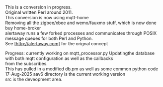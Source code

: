 This is a conversion in progress.    
Original written Perl around 2011.  
This conversion is now using mqtt-home   
Removing all the zigbee/xbee and wemo/fauxmo stuff, which is now done buy home-broker   
alertaway runs a few forked processes and communicates through POSIX message queues for both Perl and Python.     
See [http://alertaway.com] for the orignal concept

Progress:
currently working on mqtt_processor.py
Updatingthe database with both mqtt configuration as well as the callbacks   
from the subscribes.   
This has pulled in a modified db.pm as well as some common python code 
17-Aug-2025
aav6 directory is the current working version   
src is the deveopment area.   


